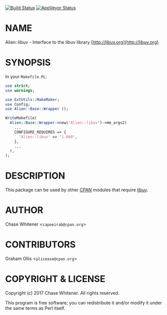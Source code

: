 [![Build Status](https://travis-ci.org/genio/Alien-libuv.svg?branch=master)](https://travis-ci.org/genio/Alien-libuv)
[![AppVeyor Status](https://ci.appveyor.com/api/projects/status/github/genio/Alien-libuv?branch=master&svg=true)](https://ci.appveyor.com/project/genio/Alien-libuv)

# NAME

Alien::libuv - Interface to the libuv library [http://libuv.org](http://libuv.org)

# SYNOPSIS

In your `Makefile.PL`:

```perl
use strict;
use warnings;

use ExtUtils::MakeMaker;
use Config;
use Alien::Base::Wrapper ();

WriteMakefile(
  Alien::Base::Wrapper->new('Alien::libuv')->mm_args2(
    ...
    CONFIGURE_REQUIRES => {
      'Alien::libuv' => '1.000',
    },
    ...
  ),
);
```

# DESCRIPTION

This package can be used by other [CPAN](https://metacpan.org) modules that
require [libuv](http://libuv.org).

# AUTHOR

Chase Whitener <`capoeirab@cpan.org`>

# CONTRIBUTORS

Graham Ollis <`plicease@cpan.org`>

# COPYRIGHT & LICENSE

Copyright (c) 2017 Chase Whitener. All rights reserved.

This program is free software; you can redistribute it and/or modify it
under the same terms as Perl itself.
